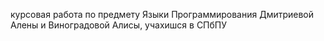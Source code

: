курсовая работа по предмету Языки Программирования Дмитриевой Алены и Виноградовой Алисы, учахишся в СПбПУ
